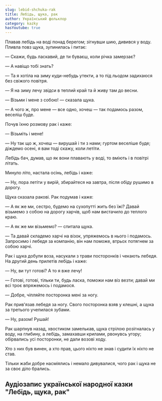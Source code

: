 ```yaml
---
slug: lebid-shchuka-rak
title: Лебідь, щука, рак
author: Український фольклор
category: kazky
hasYoutube: true
---
```

Плавав лебідь на воді понад берегом; зігнувши шию, дивився у воду. Пливла повз щука, зупинилась і питає:

— Скажи, будь ласкавий, де ти буваєш, коли річка замерзає?

— А навіщо тобі знать?

— Та я хотіла на зиму куди-небудь утекти, а то під льодом задихаюся без свіжого повітря.

— Я на зиму лечу звідси в теплий край та й живу там до весни.

— Візьми і мене з собою! — сказала щука.

— А чого ж, про мене — все одно, хочеш — так подамось разом, веселіш буде.

Почув їхню розмову рак і каже:

— Візьміть і мене!

— Ну так що ж, хочеш — вирушай і ти з нами; гуртом веселіше буде; діждемо осені, я вам тоді скажу, коли летіти.

Лебідь бач, думав, що як вони плавають у воді, то вміють і в повітрі літать.

Минуло літо, настала осінь, лебідь і каже:

— Ну, пора летіти у вирій, збирайтеся на завтра, після обіду рушимо в дорогу.

Щука сказала ракові. Рак подумав і каже:

— А як же ми, сестро, будемо на сухопутті жить без їжі? Давай візьмемо з собою на доро­гу харчів, щоб нам вистачило до теплого краю.

— А як же ми візьмемо? — спитала щука.

— Та давай складемо харчі на візок, упря­жемось в нього і подамось. Запросимо і лебедя за компанію, він нам поможе, втрьох потягнем за собою харчі.

Рак і щука добули воза, насукали з трави посторонків і чекають лебедя. На другий день прилетів лебідь і каже:

— Ну, ви тут готові? А то я вже лечу!

— Готові, готові, тільки ти, будь ласка, по­можи нам віз везти; давай ми всі троє впряже­мось і подамося.

— Добре, чіпляйте посторонка мені за ногу.

Рак прив'язав лебедя за ногу. Свого посто­ронка взяв у клешні, а щука за третього учепи­лася зубами.

— Ну, разом! Рушай!

Рак шарпнув назад, хвостиком замелькав, щука стрілою розігналась у воду, на глибину, а лебідь, замахавши крилами, рвонувсь угору; обірвались усі посторонки, не дали возові ходу.

Хто з них був винен, а хто прав, цього ніхто не знав і судити їх ніхто не став.

Тільки жаби добре насміялись і немало дивувалися, чого рак і щука не за своє діло брались.

## Аудіозапис української народної казки "Лебідь, щука, рак"

<YoutubeIframe id="KiJQSIA3Emc" className="md:w-4/5" />
